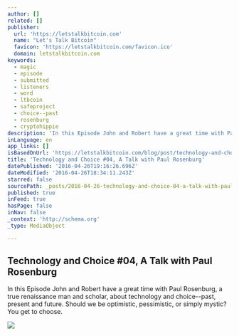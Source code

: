 ```yaml
---
author: []
related: []
publisher:
  url: 'https://letstalkbitcoin.com'
  name: "Let's Talk Bitcoin"
  favicon: 'https://letstalkbitcoin.com/favicon.ico'
  domain: letstalkbitcoin.com
keywords:
  - magic
  - episode
  - submitted
  - listeners
  - word
  - ltbcoin
  - safeproject
  - choice--past
  - rosenburg
  - cryptohippie
description: 'In this Episode John and Robert have a great time with Paul Rosenburg, a true renaissance man and scholar, about technology and choice--past, present and future. Should we be optimistic, pessimistic, or simply mystic? You get to choose.'
inLanguage: en
app_links: []
isBasedOnUrl: 'https://letstalkbitcoin.com/blog/post/technology-and-choice-04-a-talk-with-paul-rosenburg'
title: 'Technology and Choice #04, A Talk with Paul Rosenburg'
datePublished: '2016-04-26T19:16:26.696Z'
dateModified: '2016-04-26T18:34:11.243Z'
starred: false
sourcePath: _posts/2016-04-26-technology-and-choice-04-a-talk-with-paul-rosenburg.md
published: true
inFeed: true
hasPage: false
inNav: false
_context: 'http://schema.org'
_type: MediaObject

---
```

<article style=""><h1>Technology and Choice #04, A Talk with Paul Rosenburg</h1><p>In this Episode John and Robert have a great time with Paul Rosenburg, a true renaissance man and scholar, about technology and choice--past, present and future. Should we be optimistic, pessimistic, or simply mystic? You get to choose.</p><img src="https://letstalkbitcoin.com/files/blogs/1763-f5af0e616a551f5096a8bff6cddeca8a69f9d9bd2cfebb0a4f0ba64b2cd94f44.jpg" /></article>